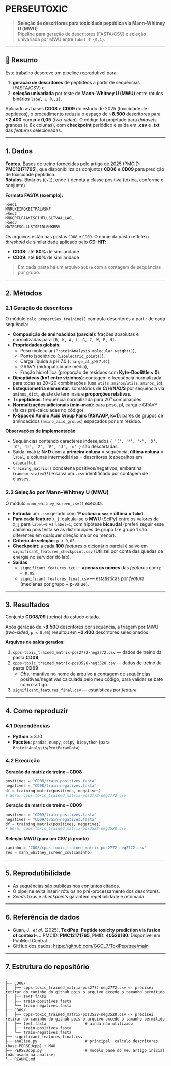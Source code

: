 # PERSEUTOXIC

> **Seleção de descritores para toxicidade peptídica via Mann–Whitney U (MWU)**  
> Pipeline para geração de descritores (FASTA/CSV) e seleção univariada por MWU entre `label ∈ {0,1}`.

---

## 📌 Resumo

Este trabalho descreve um pipeline reprodutível para:  
1) **geração de descritores** de peptídeos a partir de sequências (FASTA/CSV) e  
2) **seleção univariada** por teste de **Mann–Whitney U (MWU)** entre rótulos binários `label ∈ {0,1}`.

Aplicado às bases **CD08** e **CD09** do estudo de 2025 (toxicidade de peptídeos), o procedimento reduziu o espaço de **~8.500** descritores para **~2.400** com **p < 0,05** (*two-sided*). O código foi projetado para *datasets* grandes (≥ 8k colunas), com **checkpoint** periódico e saída em **.csv** e **.txt** das *features* selecionadas.

---

## 1. Dados

**Fontes.** Bases de treino fornecidas pelo artigo de 2025 (PMCID: **PMC12171765**), que disponibiliza os conjuntos **CD08** e **CD09** para predição de toxicidade peptídica.  
**Rótulos.** Binários (`0/1`), onde `1` denota a classe positiva (tóxica, conforme o conjunto).

**Formato FASTA (exemplo):**
```fasta
>Seq1
MNRLKEIFQKEITPALVSKF
>Seq2
MNKQRFLFAAKISGIHFLLSLTVAALLAGL
>Seq3
MATPGFSCLLLSTSEIDLPMKRRV
```

Os arquivos estão nas pastas `CD08` e `CD09`. O nome da pasta reflete o *threshold* de similaridade aplicado pelo **CD-HIT**:  
- **CD08**: até **80%** de similaridade  
- **CD09**: até **90%** de similaridade

> Em cada pasta há um arquivo **`Sobre`** com a contagem de sequências por grupo.

---

## 2. Métodos

### 2.1 Geração de descritores

O módulo `calc_properties_training()` computa descritores a partir de cada sequência:

- **Composição de aminoácidos (parcial)**: frações absolutas e normalizadas para `[R, K, A, L, G, C, W, P, H]`.  
- **Propriedades globais**:
  - Peso molecular (`ProteinAnalysis.molecular_weight()`),
  - Ponto isoelétrico (`isoelectric_point()`),
  - Carga líquida a pH 7.0 (`charge_at_pH(7.0)`),
  - GRAVY (hidropaticidade média),
  - Fração hidrofílica (proporção de resíduos com **Kyte–Doolittle < 0**).
- **Dipeptídeos (k=1 entre vizinhos)**: contagem e frequência normalizada para todas as 20×20 combinações (usa `utils.aminos`/`utils.aminos_id`).  
- **Estequiometria elementar**: somatórios de **C/H/N/O/S** por sequência via `aminos_dict`, ajuste de terminais e **proporções relativas**.  
- **Tripeptídeos**: frequência normalizada para 20³ combinações.  
- **Normalizações adicionais (min–max)**: para peso, pI, carga e GRAVY (faixas pré-calculadas no código).  
- **K-Spaced Amino Acid Group Pairs (KSAAGP, k=1)**: pares de grupos de aminoácidos (`amino_acid_groups`) espaçados por um resíduo.

**Observações de implementação**
- Sequências contendo caracteres indesejados `{ '(', '*', '-', 'X', 'O', 'U', 'Z', 'B', 'J', 'u' }` são descartadas.  
- Saída: matriz **N×D** com a **primeira coluna** = sequência, **última coluna** = `label`, e colunas intermediárias = descritores (cabeçalhos em `cabecalho`).  
- `training_matrix()` concatena positivos/negativos, embaralha (`random_state=35`) e salva um `.csv` identificado por contagem de classes.

### 2.2 Seleção por Mann–Whitney U (MWU)

O módulo `mann_whitney_screen_csv()` executa:

- **Entrada**: um `.csv` gerado com **1ª coluna = `seq`** e **última = `label`**.  
- **Para cada feature** `X_j`, calcula-se o **MWU** (SciPy) entre os valores de `X_j` para `label=0` vs `label=1`, com hipótese **bicaudal** (preferi seguir esse caminho pois testa se as distribuições de grupo 0 e grupo 1 são diferentes em qualquer direção maior ou menor).  
- **Critério de seleção**: `p < 0,05`.  
- **Checkpoint**: a cada **100** *features* o dicionário parcial é salvo em `significant_features_checkpoint.csv` (Utilizei por conta das quedas de energia no servidor do lab).  
- **Saídas**:
  - `significant_features.txt` — **apenas os nomes** das *features* com `p < 0,05`.  
  - `significant_features_final.csv` — estatísticas por *feature* (medianas por grupo + p-value).

---

## 3. Resultados

Conjunto **CD08/09** (treino) do estudo citado.

Após geração de **~8.500** descritores por sequência, a triagem por MWU (*two-sided*, `p < 0,05`) resultou em **~2.400** descritores selecionados.

**Arquivos de saída gerados:**
1. `cpps-toxic_trained_matrix-pos2772-neg2772.csv` — dados de treino da pasta **CD08**  
2. `cpps-toxic_trained_matrix-pos3528-neg3528.csv` — dados de treino da pasta **CD09**  
   - *Obs.:* mantive no nome de arquivo a contagem de sequências positivas/negativas calculada pelo meu código, para validar se bate com o artigo.  
3. `significant_features_final.csv` — estatísticas por *feature*

---

## 4. Como reproduzir

### 4.1 Dependências
- **Python** ≥ 3.10  
- **Pacotes**: `pandas`, `numpy`, `scipy`, `biopython` (para `ProteinAnalysis`/`ProtParamData`)

### 4.2 Execução

**Geração da matriz de treino – CD08**
```python
positives = "CD08/train-positives.fasta"
negatives = "CD08/train-negatives.fasta"
df = training_matrix(positives, negatives)
# Gera: cpps-toxic_trained_matrix-pos2772-neg2772.csv
```

**Geração da matriz de treino – CD09**
```python
positives = "CD09/train-positives.fasta"
negatives = "CD09/train-negatives.fasta"
df = training_matrix(positives, negatives)
# Gera: cpps-toxic_trained_matrix-pos3528-neg3528.csv
```

**Seleção MWU (para um CSV já pronto)**
```python
caminho = 'CD08/cpps-toxic_trained_matrix-pos2772-neg2772.csv'
res = mann_whitney_screen_csv(caminho)
```

---

## 5. Reprodutibilidade

- As sequências são públicas nos conjuntos citados.  
- O pipeline evita inserir rótulos no pré-processamento dos descritores.  
- *Seeds* fixos e *checkpoints* garantem repetibilidade e retomada.

---

## 6. Referência de dados

- Guan, J., *et al.* (2025). **ToxiPep: Peptide toxicity prediction via fusion of context-…** PMCID: **PMC12171765**, PMID: **40529180**. Disponível em PubMed Central.  
- GitHub dos dados: <https://github.com/GGCL7/ToxiPep/tree/main>

---

## 7. Estrutura do repositório

```
.
├── CD08/
│   ├── cpps-toxic_trained_matrix-pos2772-neg2772.csv <- precisei retirar do caminho do github pois o arquivo excede o tamanho permitido
│   ├── test.fasta                 
│   ├── train-positives.fasta
│   └── train-negatives.fasta
├── CD09/
│   ├── cpps-toxic_trained_matrix-pos3528-neg3528.csv <- precisei retirar do caminho do github pois o arquivo excede o tamanho permitido
│   ├── test.fasta                 # ainda não utilizado
│   ├── train-positives.fasta
│   └── train-negatives.fasta
├── significant_features_final.csv
├── analise.py                     # principal: calculo descritores (base PERSEUcpp) + MWU
├── PERSEUcpp.py                   # modelo base do meu artigo inicial (não usado na análise)
└── README.md
```

